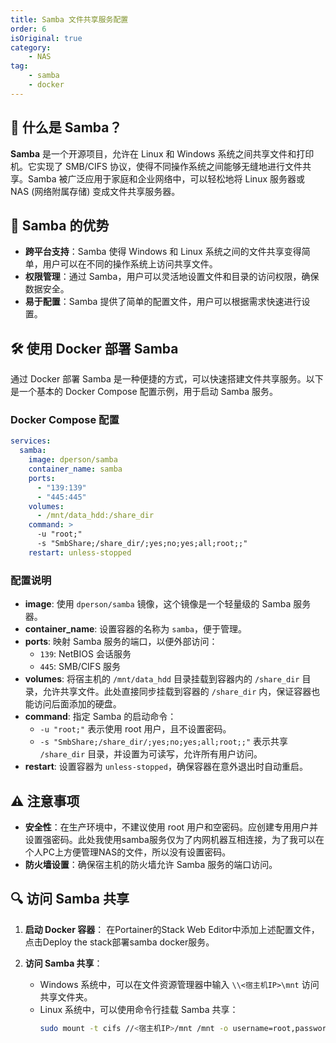 ```yaml
---
title: Samba 文件共享服务配置
order: 6
isOriginal: true
category:
    - NAS
tag:
    - samba
    - docker
---
```


## 📖 什么是 Samba？

**Samba** 是一个开源项目，允许在 Linux 和 Windows 系统之间共享文件和打印机。它实现了 SMB/CIFS 协议，使得不同操作系统之间能够无缝地进行文件共享。Samba 被广泛应用于家庭和企业网络中，可以轻松地将 Linux 服务器或 NAS (网络附属存储) 变成文件共享服务器。

## 🚀 Samba 的优势

- **跨平台支持**：Samba 使得 Windows 和 Linux 系统之间的文件共享变得简单，用户可以在不同的操作系统上访问共享文件。
- **权限管理**：通过 Samba，用户可以灵活地设置文件和目录的访问权限，确保数据安全。
- **易于配置**：Samba 提供了简单的配置文件，用户可以根据需求快速进行设置。

## 🛠️ 使用 Docker 部署 Samba

通过 Docker 部署 Samba 是一种便捷的方式，可以快速搭建文件共享服务。以下是一个基本的 Docker Compose 配置示例，用于启动 Samba 服务。

### Docker Compose 配置

```yaml
services:
  samba:
    image: dperson/samba
    container_name: samba
    ports:
      - "139:139"
      - "445:445"
    volumes:
      - /mnt/data_hdd:/share_dir
    command: >
      -u "root;"
      -s "SmbShare;/share_dir/;yes;no;yes;all;root;;"
    restart: unless-stopped
```

### 配置说明

- **image**: 使用 `dperson/samba` 镜像，这个镜像是一个轻量级的 Samba 服务器。
- **container_name**: 设置容器的名称为 `samba`，便于管理。
- **ports**: 映射 Samba 服务的端口，以便外部访问：
  - `139`: NetBIOS 会话服务
  - `445`: SMB/CIFS 服务
- **volumes**: 将宿主机的 `/mnt/data_hdd` 目录挂载到容器内的 `/share_dir` 目录，允许共享文件。此处直接同步挂载到容器的 `/share_dir` 内，保证容器也能访问后面添加的硬盘。
- **command**: 指定 Samba 的启动命令：
  - `-u "root;"` 表示使用 root 用户，且不设置密码。
  - `-s "SmbShare;/share_dir/;yes;no;yes;all;root;;"` 表示共享 `/share_dir` 目录，并设置为可读写，允许所有用户访问。
- **restart**: 设置容器为 `unless-stopped`，确保容器在意外退出时自动重启。

## ⚠️ 注意事项

- **安全性**：在生产环境中，不建议使用 root 用户和空密码。应创建专用用户并设置强密码。此处我使用samba服务仅为了内网机器互相连接，为了我可以在个人PC上方便管理NAS的文件，所以没有设置密码。
- **防火墙设置**：确保宿主机的防火墙允许 Samba 服务的端口访问。

## 🔍 访问 Samba 共享

1. **启动 Docker 容器**：
   在Portainer的Stack Web Editor中添加上述配置文件，点击Deploy the stack部署samba docker服务。

2. **访问 Samba 共享**：
   - Windows 系统中，可以在文件资源管理器中输入 `\\<宿主机IP>\mnt` 访问共享文件夹。
   - Linux 系统中，可以使用命令行挂载 Samba 共享：
     ```bash
     sudo mount -t cifs //<宿主机IP>/mnt /mnt -o username=root,password=
     ```
